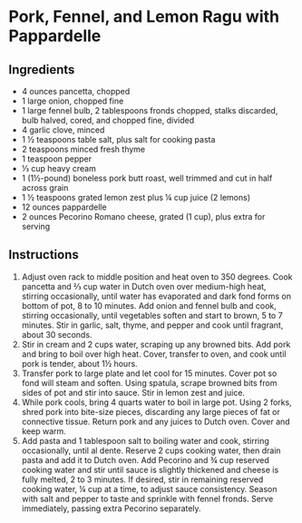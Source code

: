 # Pork, Fennel, and Lemon Ragu with Pappardelle

## Ingredients

- 4 ounces pancetta, chopped
- 1 large onion, chopped fine
- 1 large fennel bulb, 2 tablespoons fronds chopped, stalks discarded, bulb halved, cored, and chopped fine, divided
- 4 garlic clove, minced
- 1 ½ teaspoons table salt, plus salt for cooking pasta
- 2 teaspoons minced fresh thyme
- 1 teaspoon pepper
- ⅓ cup heavy cream
- 1 (1½-pound) boneless pork butt roast, well trimmed and cut in half across grain
- 1 ½ teaspoons grated lemon zest plus ¼ cup juice (2 lemons)
- 12 ounces pappardelle
- 2 ounces Pecorino Romano cheese, grated (1 cup), plus extra for serving

## Instructions

1. Adjust oven rack to middle position and heat oven to 350 degrees. Cook pancetta and ⅔ cup water in Dutch oven over medium-high heat, stirring occasionally, until water has evaporated and dark fond forms on bottom of pot, 8 to 10 minutes. Add onion and fennel bulb and cook, stirring occasionally, until vegetables soften and start to brown, 5 to 7 minutes. Stir in garlic, salt, thyme, and pepper and cook until fragrant, about 30 seconds.
1. Stir in cream and 2 cups water, scraping up any browned bits. Add pork and bring to boil over high heat. Cover, transfer to oven, and cook until pork is tender, about 1½ hours.
1. Transfer pork to large plate and let cool for 15 minutes. Cover pot so fond will steam and soften. Using spatula, scrape browned bits from sides of pot and stir into sauce. Stir in lemon zest and juice.
1. While pork cools, bring 4 quarts water to boil in large pot. Using 2 forks, shred pork into bite-size pieces, discarding any large pieces of fat or connective tissue. Return pork and any juices to Dutch oven. Cover and keep warm.
1. Add pasta and 1 tablespoon salt to boiling water and cook, stirring occasionally, until al dente. Reserve 2 cups cooking water, then drain pasta and add it to Dutch oven. Add Pecorino and ¾ cup reserved cooking water and stir until sauce is slightly thickened and cheese is fully melted, 2 to 3 minutes. If desired, stir in remaining reserved cooking water, ¼ cup at a time, to adjust sauce consistency. Season with salt and pepper to taste and sprinkle with fennel fronds. Serve immediately, passing extra Pecorino separately.
